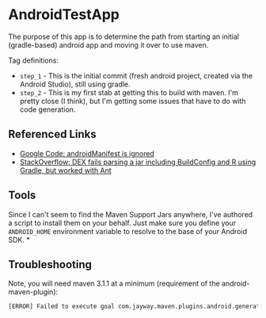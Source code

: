 # AndroidTestApp
The purpose of this app is to determine the path from starting an initial (gradle-based) android app and moving it over to use maven.


Tag definitions:
* ``step_1`` - This is the initial commit (fresh android project, created via the Android Studio), still using gradle.
* ``step_2`` - This is my first stab at getting this to build with maven.  I'm pretty close (I think), but I'm getting some issues that have to do with code generation.

## Referenced Links
* [Google Code: androidManifest is ignored](https://code.google.com/p/maven-android-plugin/issues/detail?id=61)
* [StackOverflow: DEX fails parsing a jar including BuildConfig and R using Gradle, but worked with Ant](http://stackoverflow.com/questions/19934681/dex-fails-parsing-a-jar-including-buildconfig-and-r-using-gradle-but-worked-wit)

## Tools
Since I can't seem to find the Maven Support Jars anywhere, I've authored a script to install them on your behalf.  Just make sure you define your ``ANDROID_HOME`` environment variable to resolve to the base of your Android SDK.
*


## Troubleshooting
Note, you will need maven 3.1.1 at a minimum (requirement of the android-maven-plugin):
```bash
[ERROR] Failed to execute goal com.jayway.maven.plugins.android.generation2:android-maven-plugin:3.8.2:generate-sources (default-generate-sources) on project android-test: The plugin com.jayway.maven.plugins.android.generation2:android-maven-plugin:3.8.2 requires Maven version 3.1.1 -> [Help 1]
```
